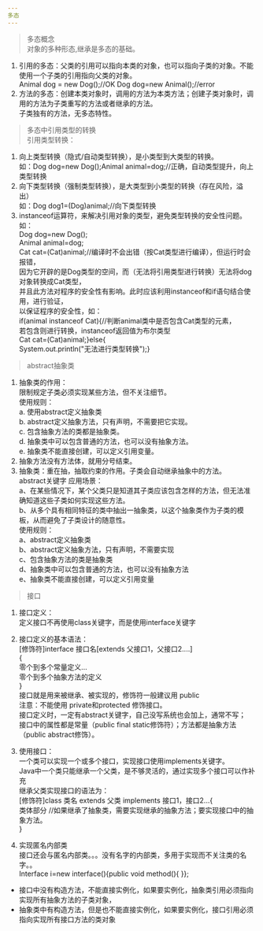 ```yaml
---
多态
---  
```

> 多态概念  
对象的多种形态,继承是多态的基础。  
1. 引用的多态：父类的引用可以指向本类的对象，也可以指向子类的对象。不能使用一个子类的引用指向父类的对象。  
Animal dog = new Dog();//OK    Dog dog=new Animal();//error  
2. 方法的多态：创建本类对象时，调用的方法为本类方法；创建子类对象时，调用的方法为子类重写的方法或者继承的方法。  
子类独有的方法，无多态特性。  

> 多态中引用类型的转换  
引用类型转换：  
1. 向上类型转换（隐式/自动类型转换），是小类型到大类型的转换。  
如：Dog dog=new Dog();Animal animal=dog;//正确，自动类型提升，向上类型转换  
2. 向下类型转换（强制类型转换），是大类型到小类型的转换（存在风险，溢出）  
如：Dog dog1=(Dog)animal;//向下类型转换  
3. instanceof运算符，来解决引用对象的类型，避免类型转换的安全性问题。如：  
Dog dog=new Dog();  
Animal animal=dog;  
Cat cat=(Cat)animal;//编译时不会出错（按Cat类型进行编译），但运行时会报错，  
因为它开辟的是Dog类型的空间，而（无法将引用类型进行转换）无法将dog对象转换成Cat类型，  
并且此方法对程序的安全性有影响。此时应该利用instanceof和if语句结合使用，进行验证，  
以保证程序的安全性，如：  
if(animal instanceof Cat){//判断animal类中是否包含Cat类型的元素，  
若包含则进行转换，instanceof返回值为布尔类型  
Cat cat=(Cat)animal;}else{  
System.out.println("无法进行类型转换");}  

> abstract抽象类  
1. 抽象类的作用：  
           限制规定子类必须实现某些方法，但不关注细节。  
           使用规则：  
              a. 使用abstract定义抽象类  
              b. abstract定义抽象方法，只有声明，不需要把它实现。  
              c. 包含抽象方法的类都是抽象类。  
              d. 抽象类中可以包含普通的方法，也可以没有抽象方法。  
              e. 抽象类不能直接创建，可以定义引用变量。  
 2. 抽象方法没有方法体，就用分号结束。  
 3. 抽象类：重在抽，抽取约束的作用。子类会自动继承抽象中的方法。  
 abstract关键字
应用场景：  
   a、在某些情况下，某个父类只是知道其子类应该包含怎样的方法，但无法准确知道这些子类如何实现这些方法。  
   b、从多个具有相同特征的类中抽出一抽象类，以这个抽象类作为子类的模板，从而避免了子类设计的随意性。  
使用规则：  
   a、abstract定义抽象类  
   b、abstract定义抽象方法，只有声明，不需要实现  
   c、包含抽象方法的类是抽象类  
   d、抽象类中可以包含普通的方法，也可以没有抽象方法  
   e、抽象类不能直接创建，可以定义引用变量  
 
 > 接口  
1. 接口定义：  
           定义接口不再使用class关键字，而是使用interface关键字  
2. 接口定义的基本语法：  
           [修饰符]interface 接口名[extends 父接口1，父接口2....]  
           {  
           零个到多个常量定义...  
           零个到多个抽象方法的定义  
           }  
           接口就是用来被继承、被实现的，修饰符一般建议用 public  
           注意：不能使用 private和protected 修饰接口。  
           接口定义时，一定有abstract关键字，自己没写系统也会加上，通常不写；  
           接口中的属性都是常量（public final static修饰符）；方法都是抽象方法（public abstract修饰）。  

3. 使用接口：  
  一个类可以实现一个或多个接口，实现接口使用implements关键字。  
  Java中一个类只能继承一个父类，是不够灵活的，通过实现多个接口可以作补充  
  继承父类实现接口的语法为：  
  [修饰符]class 类名 extends 父类 implements 接口1，接口2...{  
  类体部分  //如果继承了抽象类，需要实现继承的抽象方法；要实现接口中的抽象方法。  
  }  
4. 实现匿名内部类  
           接口还会与匿名内部类。。。没有名字的内部类，多用于实现而不关注类的名字。。  
           Interface i=new interface(){public void method(){  }};  
- 接口中没有构造方法，不能直接实例化，如果要实例化，抽象类引用必须指向实现所有抽象方法的子类对象，  
- 抽象类中有构造方法，但是也不能直接实例化，如果要实例化，接口引用必须指向实现所有接口方法的类对象  
